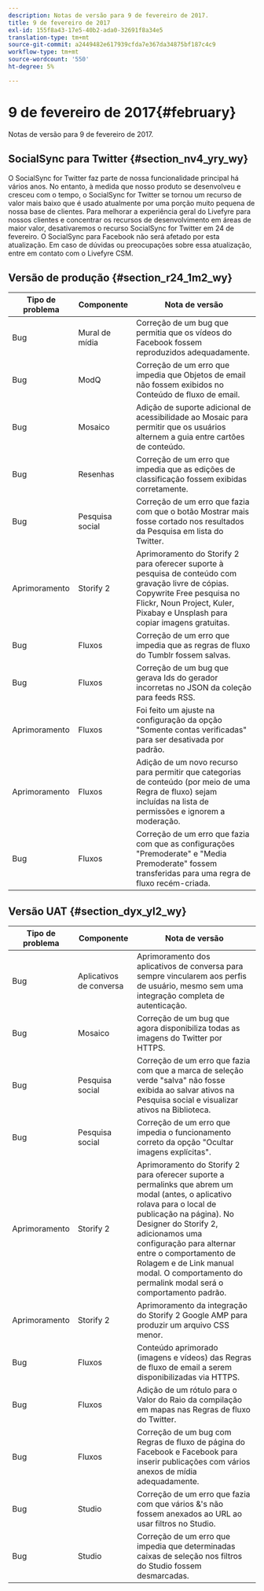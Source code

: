 ```yaml
---
description: Notas de versão para 9 de fevereiro de 2017.
title: 9 de fevereiro de 2017
exl-id: 155f8a43-17e5-40b2-ada0-32691f8a34e5
translation-type: tm+mt
source-git-commit: a2449482e617939cfda7e367da34875bf187c4c9
workflow-type: tm+mt
source-wordcount: '550'
ht-degree: 5%

---
```


# 9 de fevereiro de 2017{#february}

Notas de versão para 9 de fevereiro de 2017.

## SocialSync para Twitter {#section_nv4_yry_wy}

O SocialSync for Twitter faz parte de nossa funcionalidade principal há vários anos. No entanto, à medida que nosso produto se desenvolveu e cresceu com o tempo, o SocialSync for Twitter se tornou um recurso de valor mais baixo que é usado atualmente por uma porção muito pequena de nossa base de clientes. Para melhorar a experiência geral do Livefyre para nossos clientes e concentrar os recursos de desenvolvimento em áreas de maior valor, desativaremos o recurso SocialSync for Twitter em 24 de fevereiro. O SocialSync para Facebook não será afetado por esta atualização. Em caso de dúvidas ou preocupações sobre essa atualização, entre em contato com o Livefyre CSM.

## Versão de produção {#section_r24_1m2_wy}

| Tipo de problema | Componente | Nota de versão |
|--- |--- |--- |
| Bug | Mural de mídia | Correção de um bug que permitia que os vídeos do Facebook fossem reproduzidos adequadamente. |
| Bug | ModQ | Correção de um erro que impedia que Objetos de email não fossem exibidos no Conteúdo de fluxo de email. |
| Bug | Mosaico | Adição de suporte adicional de acessibilidade ao Mosaic para permitir que os usuários alternem a guia entre cartões de conteúdo. |
| Bug | Resenhas | Correção de um erro que impedia que as edições de classificação fossem exibidas corretamente. |
| Bug | Pesquisa social | Correção de um erro que fazia com que o botão Mostrar mais fosse cortado nos resultados da Pesquisa em lista do Twitter. |
| Aprimoramento | Storify 2 | Aprimoramento do Storify 2 para oferecer suporte à pesquisa de conteúdo com gravação livre de cópias. Copywrite Free pesquisa no Flickr, Noun Project, Kuler, Pixabay e Unsplash para copiar imagens gratuitas. |
| Bug | Fluxos | Correção de um erro que impedia que as regras de fluxo do Tumblr fossem salvas. |
| Bug | Fluxos | Correção de um bug que gerava Ids do gerador incorretas no JSON da coleção para feeds RSS. |
| Aprimoramento | Fluxos | Foi feito um ajuste na configuração da opção &quot;Somente contas verificadas&quot; para ser desativada por padrão. |
| Aprimoramento | Fluxos | Adição de um novo recurso para permitir que categorias de conteúdo (por meio de uma Regra de fluxo) sejam incluídas na lista de permissões e ignorem a moderação. |
| Bug | Fluxos | Correção de um erro que fazia com que as configurações &quot;Premoderate&quot; e &quot;Media Premoderate&quot; fossem transferidas para uma regra de fluxo recém-criada. |

## Versão UAT {#section_dyx_yl2_wy}

| Tipo de problema | Componente | Nota de versão |
|--- |--- |--- |
| Bug | Aplicativos de conversa | Aprimoramento dos aplicativos de conversa para sempre vincularem aos perfis de usuário, mesmo sem uma integração completa de autenticação. |
| Bug | Mosaico | Correção de um bug que agora disponibiliza todas as imagens do Twitter por HTTPS. |
| Bug | Pesquisa social | Correção de um erro que fazia com que a marca de seleção verde &quot;salva&quot; não fosse exibida ao salvar ativos na Pesquisa social e visualizar ativos na Biblioteca. |
| Bug | Pesquisa social | Correção de um erro que impedia o funcionamento correto da opção &quot;Ocultar imagens explícitas&quot;. |
| Aprimoramento | Storify 2 | Aprimoramento do Storify 2 para oferecer suporte a permalinks que abrem um modal (antes, o aplicativo rolava para o local de publicação na página). No Designer do Storify 2, adicionamos uma configuração para alternar entre o comportamento de Rolagem e de Link manual modal. O comportamento do permalink modal será o comportamento padrão. |
| Aprimoramento | Storify 2 | Aprimoramento da integração do Storify 2 Google AMP para produzir um arquivo CSS menor. |
| Bug | Fluxos | Conteúdo aprimorado (imagens e vídeos) das Regras de fluxo de email a serem disponibilizadas via HTTPS. |
| Bug | Fluxos | Adição de um rótulo para o Valor do Raio da compilação em mapas nas Regras de fluxo do Twitter. |
| Bug | Fluxos | Correção de um bug com Regras de fluxo de página do Facebook e Facebook para inserir publicações com vários anexos de mídia adequadamente. |
| Bug | Studio | Correção de um erro que fazia com que vários &amp;&#39;s não fossem anexados ao URL ao usar filtros no Studio. |
| Bug | Studio | Correção de um erro que impedia que determinadas caixas de seleção nos filtros do Studio fossem desmarcadas. |
